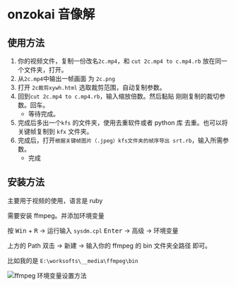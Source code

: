 # onzokai 音像解

## 使用方法

1. 你的视频文件，复制一份改名`2c.mp4`，和 `cut 2c.mp4 to c.mp4.rb` 放在同一个文件夹，打开。
2. 从`2c.mp4`中输出一帧画面 为 `2c.png`
3. 打开 `2c裁剪xywh.html` 选取裁剪范围，自动复制参数。
4. 回到`cut 2c.mp4 to c.mp4.rb`，输入缩放倍数。然后黏贴 刚刚复制的裁切参数。回车。
   - 等待完成。
5. 完成后多出一个`kfs` 的文件夹，使用去重软件或者 python 库 去重。也可以将关键帧复制到 `kfx` 文件夹。
6. 完成后，打开`根据关键帧图片（.jpeg）kfs文件夹的帧序导出 srt.rb`，输入所需参数。
   - 完成

















## 安装方法

主要用于视频的使用，语言是 ruby

需要安装 ffmpeg。并添加环境变量

按 <kbd>Win</kbd> + <kbd>R</kbd> -> 运行输入 `sysdm.cpl` <kbd>Enter</kbd> -> 高级 -> 环境变量

上方的 Path 双击 -> 新建 -> 输入你的 ffmpeg 的 bin 文件夹全路径 即可。

比如我的是 `E:\worksofts\__media\ffmpeg\bin`

![ffmpeg 环境变量设置方法](https://user-images.githubusercontent.com/37037844/170719677-eb2c9c9a-252c-44f1-a0d4-4ce42c427a93.png)
